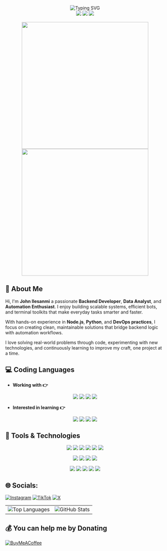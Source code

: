 <div align="center">
  <img src="https://readme-typing-svg.herokuapp.com?font=Fira+Code:wght@600&size=28&pause=1200&center=true&vCenter=true&width=700&duration=4000&color=00FFD1,00A3FF,00FF88,00FFD1&background=00000000&lines=👋+Hey+there,+I'm+John!;Backend+Developer+%26+Automation+Enthusiast;Building+Cool+Bots+and+Toolkits+⚙️;Continuous+Learner+%26+Problem+Solver+💡" alt="Typing SVG" />
</div>

<div align="center">
  <img src="https://komarev.com/ghpvc/?username=tamecalm&color=blueviolet&style=flat-square&label=Profile+Views" />
  <img src="https://img.shields.io/github/followers/tamecalm?label=Followers&style=flat-square&color=blue" />
  <img src="https://img.shields.io/github/stars/tamecalm?label=Stars&style=flat-square&color=yellow" />
</div>
<br>
<div align="center">
  <img width="400" src="https://github-readme-stats.vercel.app/api?username=tamecalm&show_icons=true&theme=tokyonight&hide_border=true&bg_color=0D1117" />
  <img width="400" src="https://github-readme-streak-stats.herokuapp.com/?user=tamecalm&theme=tokyonight&hide_border=true&background=0D1117" />
</div>

## 🌟 About Me

Hi, I'm **John Ilesanmi** a passionate **Backend Developer**, **Data Analyst**, and **Automation Enthusiast**. I enjoy building scalable systems, efficient bots, and terminal toolkits that make everyday tasks smarter and faster.  

With hands-on experience in **Node.js**, **Python**, and **DevOps practices**, I focus on creating clean, maintainable solutions that bridge backend logic with automation workflows.  

I love solving real-world problems through code, experimenting with new technologies, and continuously learning to improve my craft, one project at a time. 

## 💻 Coding Languages

- **Working with 👉**
<p align="center">
  <a href="#"><img src="https://img.shields.io/badge/JavaScript-323330?style=for-the-badge&logo=javascript&logoColor=F7DF1E" /></a>
  <a href="#"><img src="https://img.shields.io/badge/NestJS-E0234E?style=for-the-badge&logo=nestjs&logoColor=white" /></a>
  <a href="#"><img src="https://img.shields.io/badge/Python-FFD43B?style=for-the-badge&logo=python&logoColor=blue" /></a>
  <a href="#"><img src="https://img.shields.io/badge/Bash-121011?style=for-the-badge&logo=gnu-bash&logoColor=white" /></a>
</p>

- **Interested in learning 👉**
<p align="center">
  <a href="#"><img src="https://img.shields.io/badge/Go-00ADD8?style=for-the-badge&logo=go&logoColor=white" /></a>
  <a href="#"><img src="https://img.shields.io/badge/Java-ED8B00?style=for-the-badge&logo=openjdk&logoColor=white" /></a>
  <a href="#"><img src="https://img.shields.io/badge/AWS-232F3E?style=for-the-badge&logo=amazonaws&logoColor=FF9900" /></a>
  <a href="#"><img src="https://img.shields.io/badge/Arduino-00979D?style=for-the-badge&logo=arduino&logoColor=white" /></a>
</p>

## 🧰 Tools & Technologies

<p align="center">
  <a href="#"><img src="https://img.shields.io/badge/Git-F05032?style=for-the-badge&logo=git&logoColor=white" /></a>
  <a href="#"><img src="https://img.shields.io/badge/Docker-2496ED?style=for-the-badge&logo=docker&logoColor=white" /></a>
  <a href="#"><img src="https://img.shields.io/badge/Linux-FCC624?style=for-the-badge&logo=linux&logoColor=black" /></a>
  <a href="#"><img src="https://img.shields.io/badge/Heroku-430098?style=for-the-badge&logo=heroku&logoColor=white" /></a>
  <a href="#"><img src="https://img.shields.io/badge/Render-46E3B7?style=for-the-badge&logo=render&logoColor=white" /></a>
  <a href="#"><img src="https://img.shields.io/badge/Railway-0B0D0E?style=for-the-badge&logo=railway&logoColor=white" /></a>
</p>

<p align="center">
  <a href="#"><img src="https://img.shields.io/badge/PostgreSQL-316192?style=for-the-badge&logo=postgresql&logoColor=white" /></a>
  <a href="#"><img src="https://img.shields.io/badge/MongoDB-4EA94B?style=for-the-badge&logo=mongodb&logoColor=white" /></a>
  <a href="#"><img src="https://img.shields.io/badge/MySQL-00758F?style=for-the-badge&logo=mysql&logoColor=white" /></a>
  <a href="#"><img src="https://img.shields.io/badge/Redis-DC382D?style=for-the-badge&logo=redis&logoColor=white" /></a>
</p>

<p align="center">
  <a href="#"><img src="https://img.shields.io/badge/Power%20BI-F2C811?style=for-the-badge&logo=powerbi&logoColor=black" /></a>
  <a href="#"><img src="https://img.shields.io/badge/Google%20Cloud-4285F4?style=for-the-badge&logo=googlecloud&logoColor=white" /></a>
  <a href="#"><img src="https://img.shields.io/badge/Postman-FF6C37?style=for-the-badge&logo=postman&logoColor=white" /></a>
  <a href="#"><img src="https://img.shields.io/badge/Visual%20Studio%20Code-0078d7.svg?style=for-the-badge&logo=visual-studio-code&logoColor=white" /></a>
  <a href="#"><img src="https://img.shields.io/badge/Termux-000000?style=for-the-badge&logo=gnometerminal&logoColor=white" /></a>
</p>

## 🌐 Socials:
[![Instagram](https://img.shields.io/badge/Instagram-%23E4405F.svg?logo=Instagram&logoColor=white)](https://instagram.com/tamecalm) [![TikTok](https://img.shields.io/badge/TikTok-%23000000.svg?logo=TikTok&logoColor=white)](https://tiktok.com/@tamecalm) [![X](https://img.shields.io/badge/X-black.svg?logo=X&logoColor=white)](https://x.com/plumecalm) 

<table>
  <tr>
    <td>
      <img src="https://github-readme-stats.vercel.app/api/top-langs?username=tamecalm&show_icons=true&locale=en&layout=compact" alt="Top Languages" />
    </td>
    <td>
      <img src="https://github-readme-stats.vercel.app/api?username=tamecalm&show_icons=true&locale=en" alt="GitHub Stats" />
    </td>
  </tr>
</table>


## 💰 You can help me by Donating
  [![BuyMeACoffee](https://img.shields.io/badge/Buy%20Me%20a%20Coffee-ffdd00?style=for-the-badge&logo=buy-me-a-coffee&logoColor=black)](https://buymeacoffee.com/tamecalm) 

<!-- Proudly created with GPRM ( https://gprm.itsvg.in ) -->
